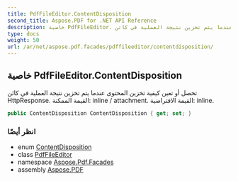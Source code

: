 ```yaml
---
title: PdfFileEditor.ContentDisposition
second_title: Aspose.PDF for .NET API Reference
description: خاصية PdfFileEditor. تحصل أو تعين كيفية تخزين المحتوى عندما يتم تخزين نتيجة العملية في كائن HttpResponse. القيمة الممكنة inline / attachment. القيمة الافتراضية inline
type: docs
weight: 50
url: /ar/net/aspose.pdf.facades/pdffileeditor/contentdisposition/
---
```

## خاصية PdfFileEditor.ContentDisposition

تحصل أو تعين كيفية تخزين المحتوى عندما يتم تخزين نتيجة العملية في كائن HttpResponse. القيمة الممكنة: inline / attachment. القيمة الافتراضية: inline.

```csharp
public ContentDisposition ContentDisposition { get; set; }
```

### انظر أيضًا

* enum [ContentDisposition](../../../aspose.pdf/contentdisposition/)
* class [PdfFileEditor](../)
* namespace [Aspose.Pdf.Facades](../../../aspose.pdf.facades/)
* assembly [Aspose.PDF](../../../)